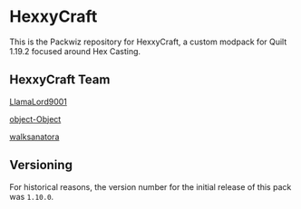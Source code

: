 # HexxyCraft

This is the Packwiz repository for HexxyCraft, a custom modpack for Quilt 1.19.2 focused around Hex Casting.

## HexxyCraft Team

[LlamaLord9001](https://github.com/LlamaSageR)

[object-Object](https://github.com/object-Object)

[walksanatora](https://github.com/walksanatora)

## Versioning

For historical reasons, the version number for the initial release of this pack was `1.10.0`.
